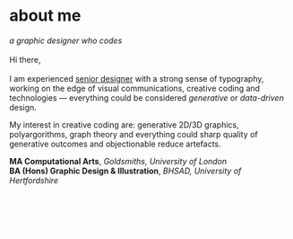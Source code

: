 <b><h1>about me</h1></b>
<i>a graphic designer who codes</i><br><br>
Hi there,<br><br>
I am experienced <u>senior designer</u> with a strong sense of typography, working on the edge of visual communications, creative coding and technologies — everything could be considered <i>generative</i> or <i>data-driven</i> design. 

My interest in creative coding are: generative 2D/3D graphics, polyargorithms, graph theory and everything could sharp quality of generative outcomes and objectionable reduce artefacts.

<b>MA Computational Arts</b>, <i>Goldsmiths, University of London</i><br>
<b>BA (Hons) Graphic Design & Illustration</b>, <i>BHSAD, University of Hertfordshire</i>

<br>

<font color="white">
customization <> new technological paradigm <> generative
where in this case viscom goes?
nowtodays, online-applications like t-shirt constructors??? herbingers (forerunner)
</color>
